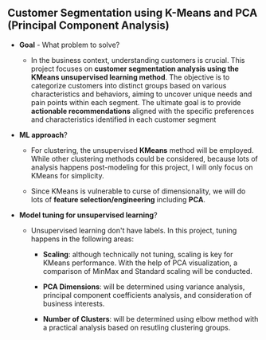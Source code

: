 ## Customer Segmentation using K-Means and PCA (Principal Component Analysis)
- **Goal** - What problem to solve?  <br>
  - In the business context, understanding customers is crucial. This project focuses on **customer segmentation analysis using the KMeans unsupervised learning method**. The objective is to categorize customers into distinct groups based on various characteristics and behaviors, aiming to uncover unique needs and pain points within each segment. The ultimate goal is to provide **actionable recommendations** aligned with the specific preferences and characteristics identified in each customer segment
- **ML approach**?
  - For clustering, the unsupervised **KMeans** method will be employed. While other clustering methods could be considered, because lots of analysis happens post-modeling for this project, I will only focus on KMeans for simplicity. 
    
  - Since KMeans is vulnerable to curse of dimensionality, we will do lots of **feature selection/engineering** including **PCA**.  
    
    
- **Model tuning for unsupervised learning**?
  - Unsupervised learning don't have labels. In this project, tuning happens in the following areas:
    
    - **Scaling**: although technically not tuning, scaling is key for KMeans performance. With the help of PCA visualization, a comparison of MinMax and Standard scaling will be conducted.
    
    - **PCA Dimensions**: will be determined using variance analysis, principal component coefficients analysis, and consideration of business interests. 
    - **Number of Clusters**: will be determined using elbow method with a practical analysis based on resutling clustering groups.